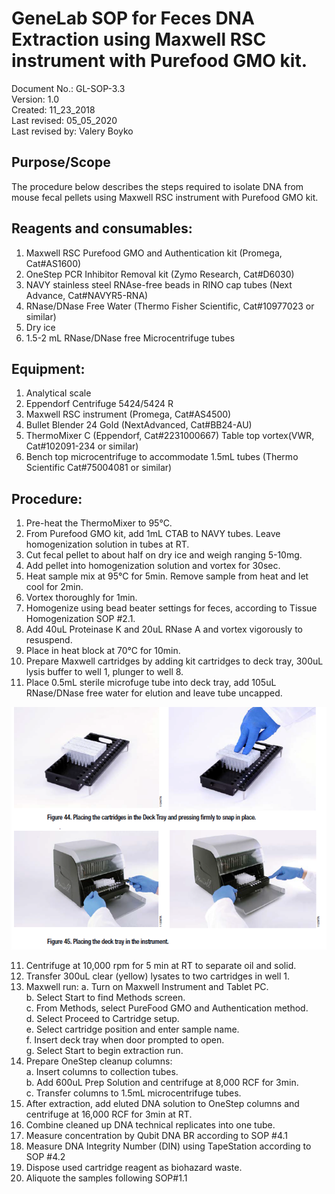 # GeneLab SOP for Feces DNA Extraction using Maxwell RSC instrument with Purefood GMO kit. #
Document No.:	GL-SOP-3.3  
Version:	1.0  
Created:	11_23_2018  
Last revised: 	05_05_2020  
Last revised by:	Valery Boyko  

## Purpose/Scope ##
The procedure below describes the steps required to isolate DNA from mouse fecal pellets using Maxwell RSC instrument with Purefood GMO kit. 

## Reagents and consumables: ##
1.	Maxwell RSC Purefood GMO and Authentication kit (Promega, Cat#AS1600)
2.	OneStep PCR Inhibitor Removal kit (Zymo Research, Cat#D6030)
3.	NAVY stainless steel RNAse-free beads in RINO cap tubes (Next Advance, Cat#NAVYR5-RNA)
4.	RNase/DNase Free Water (Thermo Fisher Scientific, Cat#10977023 or similar)
5.	Dry ice
6.	1.5-2 mL RNase/DNase free Microcentrifuge tubes

## Equipment: ##
1.	Analytical scale 
2.	Eppendorf Centrifuge 5424/5424 R
3.	Maxwell RSC instrument (Promega, Cat#AS4500) 
4.	Bullet Blender 24 Gold (NextAdvanced, Cat#BB24-AU) 
5.	ThermoMixer C (Eppendorf, Cat#2231000667) 
Table top vortex(VWR, Cat#102091-234 or similar) 
6.	Bench top microcentrifuge to accommodate 1.5mL tubes (Thermo Scientific Cat#75004081 or similar)

## Procedure: ##
1.	Pre-heat the ThermoMixer to 95°C. 
2.	From Purefood GMO kit, add 1mL CTAB to NAVY tubes.  Leave homogenization solution in tubes at RT.    
2.  Cut fecal pellet to about half on dry ice and weigh ranging 5-10mg.
3.  Add pellet into homogenization solution and vortex for 30sec.  
4.  Heat sample mix at 95°C for 5min.  Remove sample from heat and let cool for 2min.
5.  Vortex thoroughly for 1min.
6.  Homogenize using bead beater settings for feces, according to Tissue Homogenization SOP #2.1.  
7.  Add 40uL Proteinase K and 20uL RNase A and vortex vigorously to resuspend.   
8.	Place in heat block at 70°C for 10min.
9.	Prepare Maxwell cartridges by adding kit cartridges to deck tray, 300uL lysis buffer to well 1, plunger to well 8.
10.	Place 0.5mL sterile microfuge tube into deck tray, add 105uL RNase/DNase free water for elution and leave tube uncapped. 

<img src="./images/maxwell_cartridge.png">

11.	Centrifuge at 10,000 rpm for 5 min at RT to separate oil and solid.
12.	Transfer 300uL clear (yellow) lysates to two cartridges in well 1.
13. Maxwell run: 
      a. Turn on Maxwell Instrument and Tablet PC.  
      b. Select Start to find Methods screen.  
      c. From Methods, select PureFood GMO and Authentication method.  
      d. Select Proceed to Cartridge setup.  
      e. Select cartridge position and enter sample name.   
      f. Insert deck tray when door prompted to open.  
      g. Select Start to begin extraction run.   
14.	Prepare OneStep cleanup columns:  
  a. Insert columns to collection tubes.  
  b. Add 600uL Prep Solution and centrifuge at 8,000 RCF for 3min.  
  c. Transfer columns to 1.5mL microcentrifuge tubes.  
15.	After extraction, add eluted DNA solution to OneStep columns and centrifuge at 16,000 RCF for 3min at RT.
16.	Combine cleaned up DNA technical replicates into one tube.
17.	Measure concentration by Qubit DNA BR according to SOP #4.1
18.	Measure DNA Integrity Number (DIN) using TapeStation according to SOP #4.2
19.	Dispose used cartridge reagent as biohazard waste.  
20.	Aliquote the samples following SOP#1.1 

